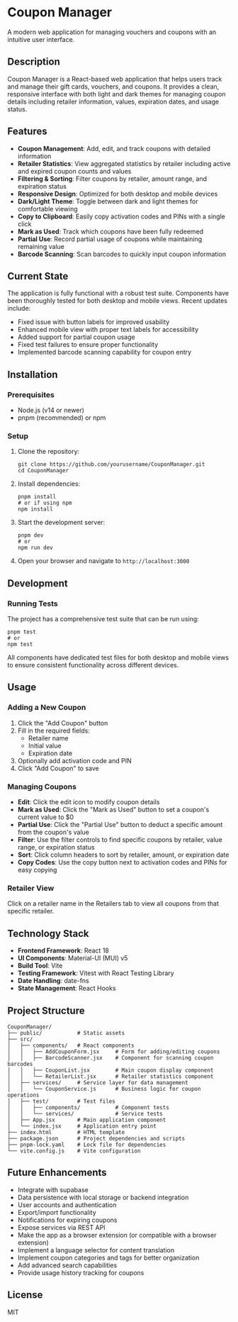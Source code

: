 # Coupon Manager

A modern web application for managing vouchers and coupons with an intuitive user interface.

## Description

Coupon Manager is a React-based web application that helps users track and manage their gift cards, vouchers, and coupons. It provides a clean, responsive interface with both light and dark themes for managing coupon details including retailer information, values, expiration dates, and usage status.

## Features

- **Coupon Management**: Add, edit, and track coupons with detailed information
- **Retailer Statistics**: View aggregated statistics by retailer including active and expired coupon counts and values
- **Filtering & Sorting**: Filter coupons by retailer, amount range, and expiration status
- **Responsive Design**: Optimized for both desktop and mobile devices
- **Dark/Light Theme**: Toggle between dark and light themes for comfortable viewing
- **Copy to Clipboard**: Easily copy activation codes and PINs with a single click
- **Mark as Used**: Track which coupons have been fully redeemed
- **Partial Use**: Record partial usage of coupons while maintaining remaining value
- **Barcode Scanning**: Scan barcodes to quickly input coupon information

## Current State

The application is fully functional with a robust test suite. Components have been thoroughly tested for both desktop and mobile views. Recent updates include:

- Fixed issue with button labels for improved usability
- Enhanced mobile view with proper text labels for accessibility
- Added support for partial coupon usage
- Fixed test failures to ensure proper functionality
- Implemented barcode scanning capability for coupon entry

## Installation

### Prerequisites

- Node.js (v14 or newer)
- pnpm (recommended) or npm

### Setup

1. Clone the repository:
   ```
   git clone https://github.com/yourusername/CouponManager.git
   cd CouponManager
   ```

2. Install dependencies:
   ```
   pnpm install
   # or if using npm
   npm install
   ```

3. Start the development server:
   ```
   pnpm dev
   # or
   npm run dev
   ```

4. Open your browser and navigate to `http://localhost:3000`

## Development

### Running Tests

The project has a comprehensive test suite that can be run using:

```
pnpm test
# or
npm test
```

All components have dedicated test files for both desktop and mobile views to ensure consistent functionality across different devices.

## Usage

### Adding a New Coupon

1. Click the "Add Coupon" button
2. Fill in the required fields:
   - Retailer name
   - Initial value
   - Expiration date
3. Optionally add activation code and PIN
4. Click "Add Coupon" to save

### Managing Coupons

- **Edit**: Click the edit icon to modify coupon details
- **Mark as Used**: Click the "Mark as Used" button to set a coupon's current value to $0
- **Partial Use**: Click the "Partial Use" button to deduct a specific amount from the coupon's value
- **Filter**: Use the filter controls to find specific coupons by retailer, value range, or expiration status
- **Sort**: Click column headers to sort by retailer, amount, or expiration date
- **Copy Codes**: Use the copy button next to activation codes and PINs for easy copying

### Retailer View

Click on a retailer name in the Retailers tab to view all coupons from that specific retailer.

## Technology Stack

- **Frontend Framework**: React 18
- **UI Components**: Material-UI (MUI) v5
- **Build Tool**: Vite
- **Testing Framework**: Vitest with React Testing Library
- **Date Handling**: date-fns
- **State Management**: React Hooks

## Project Structure

```
CouponManager/
├── public/           # Static assets
├── src/
│   ├── components/   # React components
│   │   ├── AddCouponForm.jsx     # Form for adding/editing coupons
│   │   ├── BarcodeScanner.jsx    # Component for scanning coupon barcodes
│   │   ├── CouponList.jsx        # Main coupon display component
│   │   └── RetailerList.jsx      # Retailer statistics component
│   ├── services/     # Service layer for data management
│   │   └── CouponService.js      # Business logic for coupon operations
│   ├── test/         # Test files
│   │   ├── components/           # Component tests
│   │   └── services/             # Service tests
│   ├── App.jsx       # Main application component
│   └── index.jsx     # Application entry point
├── index.html        # HTML template
├── package.json      # Project dependencies and scripts
├── pnpm-lock.yaml    # Lock file for dependencies
└── vite.config.js    # Vite configuration
```

## Future Enhancements

- Integrate with supabase
- Data persistence with local storage or backend integration
- User accounts and authentication
- Export/import functionality
- Notifications for expiring coupons
- Expose services via REST API
- Make the app as a browser extension (or compatible with a browser extension)
- Implement a language selector for content translation
- Implement coupon categories and tags for better organization
- Add advanced search capabilities
- Provide usage history tracking for coupons

## License

MIT